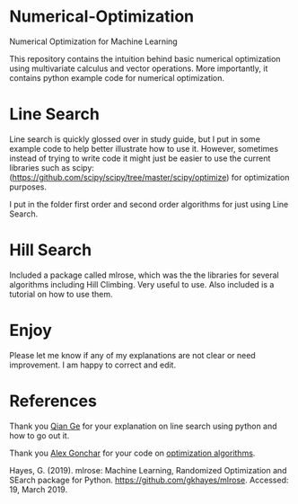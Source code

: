 # Numerical-Optimization
Numerical Optimization for Machine Learning

This repository contains the intuition behind basic numerical optimization using multivariate calculus and vector operations. More importantly, it contains python example code for numerical optimization.

# Line Search

Line search is quickly glossed over in study guide, but I put in some example code to help better illustrate how to use it. However, sometimes instead of trying to write code it might just be easier to use the current libraries such as scipy: (https://github.com/scipy/scipy/tree/master/scipy/optimize) for optimization purposes. 

I put in the folder first order and second order algorithms for just using Line Search.

# Hill Search

Included a package called mlrose, which was the the libraries for several algorithms including Hill Climbing. Very useful to use. Also included is a tutorial on how to use them.

# Enjoy

Please let me know if any of my explanations are not clear or need improvement. I am happy to correct and edit.

# References 

Thank you [Qian Ge](https://nlperic.github.io/line-search/) for your explanation on line search using python and how to go out it.

Thank you [Alex Gonchar](https://github.com/Rachnog) for your code on [optimization algorithms](https://medium.com/@alexrachnog/optimization-cookbook-1-262aa5555b61).

Hayes, G. (2019). mlrose: Machine Learning, Randomized Optimization and SEarch package for Python. https://github.com/gkhayes/mlrose. Accessed: 19, March 2019.
